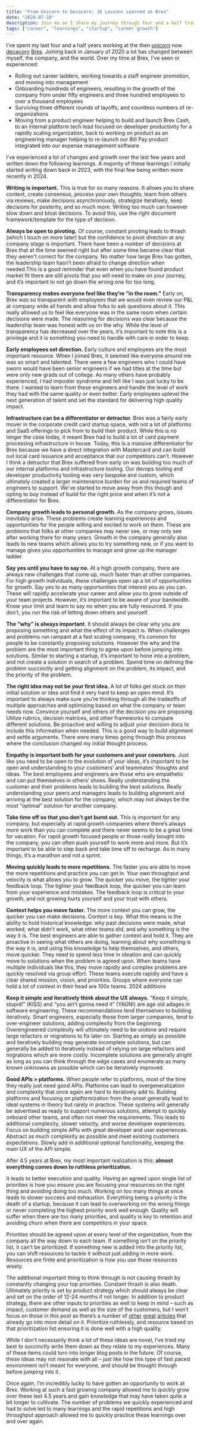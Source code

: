 ```yaml
---
title: "From Unicorn to Decacorn: 16 Lessons Learned at Brex"
date: "2024-07-18"
description: Join me as I share my journey through four and a half transformative years at Brex, the fintech powerhouse that evolved from a unicorn to a decacorn. In this article, I delve into 16 key learnings from my time as a software engineer and engineering manager. From navigating massive organizational growth and re-organizations to driving product innovations and enhancing developer productivity, these insights encapsulate the challenges and triumphs I've experienced while working in a rapidly scaling tech company.
tags: ["career", "learnings", "startup", "career growth"]
---
```


I’ve spent my last four and a half years working at the then [unicorn](https://techcrunch.com/2019/06/11/brex-series-c2/) now [decacorn](https://techcrunch.com/2022/01/11/brex-confirms-12-3b-valuation-hires-meta-exec-to-serve-as-its-chief-product-officer/) [Brex](https://www.brex.com/). Joining back in January of 2020 a lot has changed between myself, the company, and the world. Over my time at Brex, I’ve seen or experienced:

- Rolling out career ladders, working towards a staff engineer promotion, and moving into management
- Onboarding hundreds of engineers, resulting in the growth of the company from under fifty engineers and three hundred employees to over a thousand employees
- Surviving three different rounds of layoffs, and countless numbers of re-organizations
- Moving from a product engineer helping to build and launch Brex Cash, to an internal platform tech lead focused on developer productivity for a rapidly scaling organization, back to working on product as an engineering manager helping to re-launch our Bill Pay product integrated into our expense management software

I’ve experienced a lot of changes and growth over the last few years and written down the following learnings. A majority of these learnings I initially started writing down back in 2023, with the final few being written more recently in 2024.

**Writing is important.** This is true for so many reasons. It allows you to share context, create consensus, process your own thoughts, learn from others via reviews, make decisions asynchronously, strategize iteratively, keep decisions for posterity, and so much more. Writing too much can however slow down and bloat decisions. To avoid this, use the right document framework/template for the type of decision.

**Always be open to pivoting.** Of course, constant pivoting leads to thrash (which I touch on more later) but the confidence to pivot direction at any company stage is important. There have been a number of decisions at Brex that at the time seemed right but after some time became clear that they weren't correct for the company. No matter how large Brex has gotten, the leadership team hasn’t been afraid to change direction when needed.This is a good reminder that even when you have found product market fit there are still pivots that you will need to make on your journey, and it’s important to not go down the wrong one for too long.

**Transparency makes everyone feel like they’re “in the room."** Early on, Brex was so transparent with employees that we would even review our P&L at company wide all hands and allow folks to ask questions about it. This really allowed us to feel like everyone was in the same room when certain decisions were made. The reasoning for decisions was clear because the leadership team was honest with us on the why. While the level of transparency has decreased over the years, it’s important to note this is a privilege and it is something you need to handle with care in order to keep.

**Early employees set direction.** Early culture and employees are the most important resource. When I joined Brex, it seemed like everyone around me was so smart and talented. There were a few engineers who I could have sworn would have been senior engineers if we had titles at the time but were only new grads out of college. As many others have probably experienced, I had imposter syndrome and felt like I was just lucky to be there. I wanted to learn from these engineers and handle the level of work they had with the same quality or even better. Early employees uplevel the next generation of talent and set the standard for delivering high quality impact.

**Infrastructure can be a differentiator or detractor.** Brex was a fairly early mover in the corporate credit card startup space, with not a lot of platforms and SaaS offerings to pick from to build their product. While this is no longer the case today, it meant Brex had to build a lot of card payment processing infrastructure in house. Today, this is a massive differentiator for Brex because we have a direct integration with Mastercard and can build out local card issuance and acceptance that our competitors can’t. However I think a detractor that Brex suffered from early on was building too much of our internal platforms and infrastructure tooling. Our devops tooling and developer productivity tooling was very bespoke and custom, which ultimately created a larger maintenance burden for us and required teams of engineers to support. We’ve started to move away from this though and opting to buy instead of build for the right price and when it’s not a differentiator for Brex.

**Company growth leads to personal growth.** As the company grows, issues inevitably arise. These problems create learning experiences and opportunities for the people willing and excited to work on them. These are problems that folks at other companies may never see, or may only see after working there for many years. Growth in the company generally also leads to new teams which allows you to try something new, or if you want to manage gives you opportunities to manage and grow up the manager ladder.

**Say yes until you have to say no.** At a high growth company, there are always new challenges that come up, much faster than at other companies. For high growth individuals, these challenges open up a lot of opportunities for growth. Say yes to as many opportunities that interest you as you can. These will rapidly accelerate your career and allow you to grow outside of your team projects. However, it’s important to be aware of your bandwidth. Know your limit and learn to say no when you are fully resourced. If you don’t, you run the risk of letting down others and yourself.

**The “why” is always important.** It should always be clear why you are proposing something and what the effect of its impact is. When challenges and problems run rampant at a fast scaling company, it’s common for people to be constantly proposing solutions. However the why and the problem are the most important thing to agree upon before jumping into solutions. Similar to starting a startup, it’s important to hone into a problem, and not create a solution in search of a problem. Spend time on defining the problem succinctly and getting alignment on the problem, its impact, and the priority of the problem.

**The right idea may not be your first idea.** A lot of folks get stuck on their initial solution or idea and find it very hard to keep an open mind. It’s important to always make sure you’re thinking through all the tradeoffs of multiple approaches and optimizing based on what the company or team needs now. Convince yourself and others of the decision you are proposing. Utilize rubrics, decision matrices, and other frameworks to compare different solutions. Be proactive and willing to adjust your decision docs to include this information when needed. This is a good way to build alignment and settle arguments. There were many times going through this process where the conclusion changed my initial thought process.

**Empathy is important both for your customers and your coworkers.** Just like you need to be open to the evolution of your ideas, it’s important to be open and understanding to your customers’ and teammates’ thoughts and ideas. The best employees and engineers are those who are empathetic and can put themselves in others’ shoes. Really understanding the customer and their problems leads to building the best solutions. Really understanding your peers and managers leads to building alignment and arriving at the best solution for the company, which may not always be the most “optimal” solution for another company.

**Take time off so that you don’t get burnt out.** This is important for any company, but especially at rapid growth companies where there’s always more work than you can complete and there never seems to be a great time for vacation. For rapid growth focused people or those really bought into the company, you can often push yourself to work more and more. But it’s important to be able to step back and take time off to recharge. As in many things, it’s a marathon and not a sprint.

**Moving quickly leads to more repetitions.** The faster you are able to move the more repetitions and practice you can get in. Your own throughput and velocity is what allows you to grow. The quicker you move, the tighter your feedback loop. The tighter your feedback loop, the quicker you can learn from your experience and mistakes. The feedback loop is critical to your growth, and not growing hurts yourself and your trust with others.

**Context helps you move faster.** The more context you can grow, the quicker you can make decisions. Context is key. What this means is the ability to hold historical knowledge: why past decisions were made, what worked, what didn’t work, what other teams did, and why something is the way it is. The best engineers are able to gather context and hold it. They are proactive in seeing what others are doing, learning about why something is the way it is, and using this knowledge to help themselves, and others, move quicker. They need to spend less time in ideation and can quickly move to solutions when the problem is agreed upon. When teams have multiple individuals like this, they move rapidly and complex problems are quickly resolved via group effort. These teams execute rapidly and have a clear shared mission, vision, and priorities. Groups where everyone can hold a lot of context in their head are 100x teams.
2024 additions

**Keep it simple and iteratively think about the UX always.** “Keep it simple, stupid!” (KISS) and “you ain’t gonna need it” (YAGNI) are age old adages in software engineering. These recommendations lend themselves to building iteratively. Smart engineers, especially those from larger companies, tend to over-engineer solutions, adding complexity from the beginning. Overengineered complexity will ultimately need to be undone and require large refactors or migrations to fix later on. Starting as simply as possible and iteratively building may generate incomplete solutions, but can generally be added to iteratively instead of relying on large refactors and migrations which are more costly. Incomplete solutions are generally alright as long as you can think through the edge cases and enumerate as many known unknowns as possible which can be iteratively improved.

**Good APIs > platforms.** When people refer to platforms, most of the time they really just need good APIs. Platforms can lead to overgeneralization and complexity that once again are hard to iteratively add to. Building platforms and focusing on platformization from the onset generally lead to ideal systems in theory but rarely in practice. These systems will generally be advertised as ready to support numerous solutions, attempt to quickly onboard other teams, and often not meet the requirements. This leads to additional complexity, slower velocity, and worse developer experiences. Focus on building simple APIs with great developer and user experiences. Abstract as much complexity as possible and meet existing customers expectations. Slowly add in additional optional functionality, keeping the main UX of the API simple.

After 4.5 years at Brex, my most important realization is this: **almost everything comes down to ruthless prioritization.**

It leads to better execution and quality. Having an agreed upon single list of priorities is how you ensure you are focusing your resources on the right thing and avoiding doing too much. Working on too many things at once leads to slower success and exhaustion. Everything being a priority is the death of a startup, because it can lead to overworking on the wrong things or never completing the highest priority work well enough. Quality will suffer when there are too many priorities, and quality is key to retention and avoiding churn when there are competitors in your space.

Priorities should be agreed upon at every level of the organization, from the company all the way down to each team. If something isn’t on the priority list, it can’t be prioritized. If something new is added into the priority list, you can shift resources to tackle it without just adding in more work. Resources are finite and prioritization is how you use those resources wisely.

The additional important thing to think through is not causing thrash by constantly changing your top priorities. Constant thrash is also death. Ultimately priority is set by product strategy which should always be clear and set on the order of 12-24 months if not longer. In addition to product strategy, there are other inputs to priorities as well to keep in mind – such as impact, customer demand as well as the size of the customers, but I won’t focus on those in this post as there’s a number of [other](https://longform.asmartbear.com/rocks-pebbles-sand/) [great](https://www.productplan.com/glossary/prioritization/) [articles](https://www.productboard.com/glossary/product-prioritization-frameworks/) that already go into more detail on it. Prioritize ruthlessly, and resource based on that prioritization list ensuring it is done well with a high quality.

While I don’t necessarily think a lot of these ideas are novel, I’ve tried my best to succinctly write them down as they relate to my experiences. Many of these items could turn into longer blog posts in the future. Of course, these ideas may not resonate with all – just like how this type of fast paced environment isn’t meant for everyone, and should be thought through before jumping into it.

Once again, I’m incredibly lucky to have gotten an opportunity to work at Brex. Working at such a fast growing company allowed me to quickly grow over these last 4.5 years and gain knowledge that may have taken quite a bit longer to cultivate. The number of problems we quickly experienced and had to solve led to many learnings and the rapid repetitions and high throughput approach allowed me to quickly practice these learnings over and over again.
